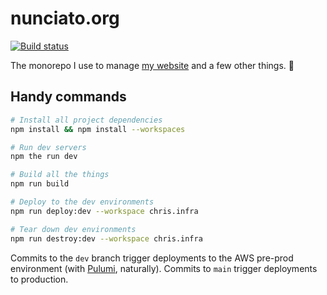 # nunciato.org

[![Build status](https://badge.buildkite.com/e5f135f3e93056f0498da9ef82a510ee16835bf7ed79d4e294.svg)](https://buildkite.com/nunciato/nunciato-dot-org)

The monorepo I use to manage [my website](https://chris.nunciato.org) and a few other things. :rocket:

## Handy commands

```bash
# Install all project dependencies
npm install && npm install --workspaces

# Run dev servers
npm the run dev

# Build all the things
npm run build

# Deploy to the dev environments
npm run deploy:dev --workspace chris.infra

# Tear down dev environments
npm run destroy:dev --workspace chris.infra
```

Commits to the `dev` branch trigger deployments to the AWS pre-prod environment (with [Pulumi](https://pulumi.com/docs), naturally). Commits to `main` trigger deployments to production.
